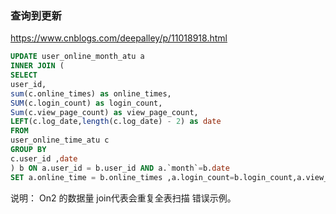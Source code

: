 ### 查询到更新

https://www.cnblogs.com/deepalley/p/11018918.html

```sql
UPDATE user_online_month_atu a
INNER JOIN (
SELECT
user_id,
sum(c.online_times) as online_times,
SUM(c.login_count) as login_count,
Sum(c.view_page_count) as view_page_count,
LEFT(c.log_date,length(c.log_date) - 2) as date
FROM
user_online_time_atu c
GROUP BY
c.user_id ,date
) b ON a.user_id = b.user_id AND a.`month`=b.date
SET a.online_time = b.online_times ,a.login_count=b.login_count,a.view_page_count=b.view_page_count

```
说明： On2 的数据量 join代表会重复全表扫描 错误示例。

